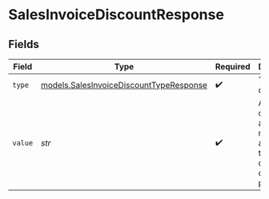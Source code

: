 # SalesInvoiceDiscountResponse


## Fields

| Field                                                                                    | Type                                                                                     | Required                                                                                 | Description                                                                              | Example                                                                                  |
| ---------------------------------------------------------------------------------------- | ---------------------------------------------------------------------------------------- | ---------------------------------------------------------------------------------------- | ---------------------------------------------------------------------------------------- | ---------------------------------------------------------------------------------------- |
| `type`                                                                                   | [models.SalesInvoiceDiscountTypeResponse](../models/salesinvoicediscounttyperesponse.md) | :heavy_check_mark:                                                                       | The type of discount.                                                                    | amount                                                                                   |
| `value`                                                                                  | *str*                                                                                    | :heavy_check_mark:                                                                       | A string containing an exact monetary amount in the given currency, or the percentage.   | 10.00                                                                                    |